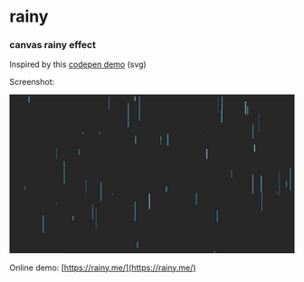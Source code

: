 # rainy

### canvas rainy effect

Inspired by this [codepen demo](https://codepen.io/Eslam-Yahya/pen/MvKZKj) (svg)

Screenshot:

![](img/screenshot.png)

Online demo: [https://rainy.me/](https://rainy.me/)
